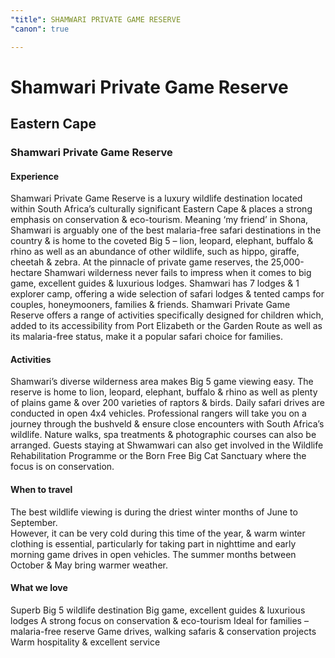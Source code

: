 ```yaml
---
"title": SHAMWARI PRIVATE GAME RESERVE
"canon": true

---
```


# Shamwari Private Game Reserve
## Eastern Cape
### Shamwari Private Game Reserve

#### Experience
Shamwari Private Game Reserve is a luxury wildlife destination located within South Africa’s culturally significant Eastern Cape &amp; places a strong emphasis on conservation &amp; eco-tourism.
Meaning ‘my friend’ in Shona, Shamwari is arguably one of the best malaria-free safari destinations in the country &amp; is home to the coveted Big 5 – lion, leopard, elephant, buffalo &amp; rhino as well as an abundance of other wildlife, such as hippo, giraffe, cheetah &amp; zebra.
At the pinnacle of private game reserves, the 25,000-hectare Shamwari wilderness never fails to impress when it comes to big game, excellent guides &amp; luxurious lodges.
Shamwari has 7 lodges &amp; 1 explorer camp, offering a wide selection of safari lodges &amp; tented camps for couples, honeymooners, families &amp; friends.
Shamwari Private Game Reserve offers a range of activities specifically designed for children which, added to its accessibility from Port Elizabeth or the Garden Route as well as its malaria-free status, make it a popular safari choice for families.

#### Activities
Shamwari’s diverse wilderness area makes Big 5 game viewing easy.  The reserve is home to lion, leopard, elephant, buffalo &amp; rhino as well as plenty of plains game &amp; over 200 varieties of raptors &amp; birds.
Daily safari drives are conducted in open 4x4 vehicles.  Professional rangers will take you on a journey through the bushveld &amp; ensure close encounters with South Africa’s wildlife.  Nature walks, spa treatments &amp; photographic courses can also be arranged.
Guests staying at Shwamwari can also get involved in the Wildlife Rehabilitation Programme or the Born Free Big Cat Sanctuary where the focus is on conservation.

#### When to travel
The best wildlife viewing is during the driest winter months of June to September.  
However, it can be very cold during this time of the year, &amp; warm winter clothing is essential, particularly for taking part in nighttime and early morning game drives in open vehicles.
The summer months between October &amp; May bring warmer weather.


#### What we love
Superb Big 5 wildlife destination
Big game, excellent guides &amp; luxurious lodges
A strong focus on conservation &amp; eco-tourism
Ideal for families – malaria-free reserve
Game drives, walking safaris &amp; conservation projects
Warm hospitality &amp; excellent service